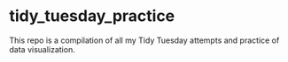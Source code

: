 # tidy_tuesday_practice
This repo is a compilation of all my Tidy Tuesday attempts and practice of data visualization. 

